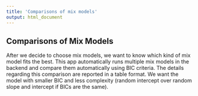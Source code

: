 ```yaml
---
title: 'Comparisons of mix models'
output: html_document
---
```

## Comparisons of Mix Models
    
After we decide to choose mix models, we want to know which kind of mix model fits the best. This app automatically runs multiple mix models in the backend and compare them automatically using BIC criteria. The details regarding this comparison are reported in a table format. We want the model with smaller BIC and less complexity (random intercept over random slope and intercept if BICs are the same).
